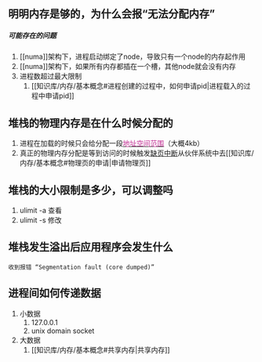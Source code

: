 ## 明明内存是够的，为什么会报“无法分配内存”
#####  可能存在的问题
1. [[numa]]架构下，进程启动绑定了node，导致只有一个node的内存起作用
2. [[numa]]架构下，如果所有内存都插在一个槽，其他node就会没有内存
3. 进程数超过最大限制
	1. [[知识库/内存/基本概念#进程创建的过程中，如何申请pid|进程载入的过程中申请pid]]

## 堆栈的物理内存是在什么时候分配的
1. 进程在加载的时候只会给分配一段[<font color=#C32E94>地址空间范围</font>](https://elixir.bootlin.com/linux/v6.10/source/fs/exec.c#L286)（大概4kb）
2. 真正的物理内存分配是等到访问的时候触发[缺页中断](https://elixir.bootlin.com/linux/v6.10/source/arch/mips/mm/fault.c#L39)从伙伴系统中去[[知识库/内存/基本概念#物理页的申请|申请物理页]]

## 堆栈的大小限制是多少，可以调整吗
1. ulimit -a 查看
2. ulimit -s 修改

## 堆栈发生溢出后应用程序会发生什么
	收到报错 “Segmentation fault (core dumped)”

## 进程间如何传递数据
1. 小数据
	1. 127.0.0.1
	2. unix domain socket
2. 大数据
	1. [[知识库/内存/基本概念#共享内存|共享内存]]
